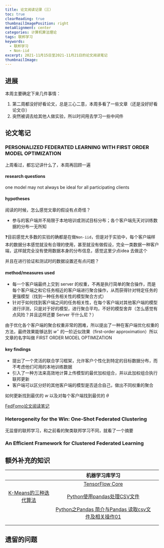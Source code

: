 ```yaml
---
title: 论文阅读记录（三）
toc: true
clearReading: true
thumbnailImagePosition: right
metaAlignment: center
categories: 计算机算法理论
tags: 联邦学习
keywords:
  - 联邦学习
  - Non-iid
excerpt: 2021-11月15日至2021-11月21日的论文阅读笔记
thumbnailImage:
---
```

## 进展

本周主要确定下来几件事情：

1. 第二周都没好好看论文，总是三心二意，本周多看了一些文章（还是没好好看论文:persevere:）
2. 突然被调去给其他人做实验，所以时间用去学习一些中间件

## 论文笔记

### PERSONALIZED FEDERATED LEARNING WITH FIRST ORDER MODEL OPTIMIZATION

上周看过，都忘记讲什么了，本周再回顾一遍
#### research questions

one model may not always be ideal for all participating clients

#### hypotheses

阅读的时候，怎么感觉文章的假设有点奇怪？

- 参与的客户端并不局限于本地培训或测试目标分布；各个客户端先天对训练数据的分布一无所知

:question:目前感觉大多数的实验的确都是在做`Non-iid`，但是对于实验中，每个客户端样本的数据分本感觉就没有合理的使用，甚至就没有做假设，完全一类数据一种客户端，这样就完全没有使用数据本身的分布信息，感觉这里少点idea 去做这个

并且在进行验证和测试时的数据设置还有点问题？

#### method/measures used

- 每一个客户端最终上交到 server 的权重，不再是执行简单的聚合操作，而是每个客户端之和它任务相近的客户端进行聚合操作，从而获得针对特定任务的更强模型（找到一种任务相关性的模型聚合方式）
- 针对于如何找到客户端之间的任务相关性，在每个客户端对其他客户端的模型进行评测，只是对于好的模型，进行聚合平均，不好的模型舍弃（怎么感觉有点风险？并且这样还要 Server 干什么尼？）

由于优化各个客户端的聚合权重非常的困难，所以提出了一种在客户端优化权重的方法，最终效果能够达到 $w^\star$ 的一阶近似效果（first-order approximation）所以文章的名字叫做 FIRST ORDER MODEL OPTIMIZATION 

#### key findings

- 提出了一个灵活的联合学习框架，允许客户个性化到特定的目标数据分布，而不考虑他们可用的本地训练数据
- 引入了一种方法来高效地计算上传模型的最优加权组合，并以此加权组合执行联邦更新
- 客户端可以区分好的其他客户端的模型是否适合自己，做出不同权重的聚合

如何更新找到最优的 $w$ 以及对每个客户端找到最优的 $\theta$

[FedFomo论文阅读笔记](https://blog.csdn.net/weixin_42534493/article/details/119759371)

### Heterogeneity for the Win: One-Shot Federated Clustering

无监督的联邦学习，和之前看的聚类联邦学习不同，就看了一个摘要

### An Efficient Framework for Clustered Federated Learning





## 额外补充的知识

|                                                              |                        机器学习库学习                        |      |
| :----------------------------------------------------------: | :----------------------------------------------------------: | :--: |
|                                                              | [TensorFlow Core](https://www.tensorflow.org/overview?hl=zh-cn) |      |
| [K-Means的三种迭代算法](https://blog.csdn.net/joeland209/article/details/72147763) | [Python使用pandas处理CSV文件](https://blog.csdn.net/atnanyang/article/details/70832257) |      |
|                                                              | [Python之Pandas 简介与Pandas 读取csv文件及相关操作01](https://www.cnblogs.com/luckyplj/p/13193985.html) |      |
|                                                              |                                                              |      |
|                                                              |                                                              |      |



## 遗留的问题



